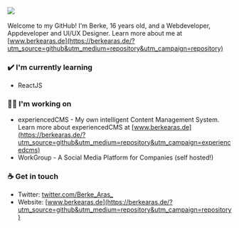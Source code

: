 <img src= "https://github-readme-stats.vercel.app/api?username=BerkeAras&show_icons=true&count_private=true&theme=algolia"></img>
<br>
<br>
Welcome to my GitHub! I'm Berke, 16 years old, and a Webdeveloper, Appdeveloper and UI/UX Designer. Learn more about me at [www.berkearas.de](https://berkearas.de/?utm_source=github&utm_medium=repository&utm_campaign=repository)

### ✔️ I'm currently learning
- ReactJS

### 👨‍💻 I'm working on
- experiencedCMS - My own intelligent Content Management System. Learn more about experiencedCMS at [www.berkearas.de](https://berkearas.de/?utm_source=github&utm_medium=repository&utm_campaign=experiencedcms)
- WorkGroup - A Social Media Platform for Companies (self hosted!)

### ☕ Get in touch
- Twitter: [twitter.com/Berke_Aras_](https://twitter.com/Berke_Aras_)
- Website: [www.berkearas.de](https://berkearas.de/?utm_source=github&utm_medium=repository&utm_campaign=repository)

